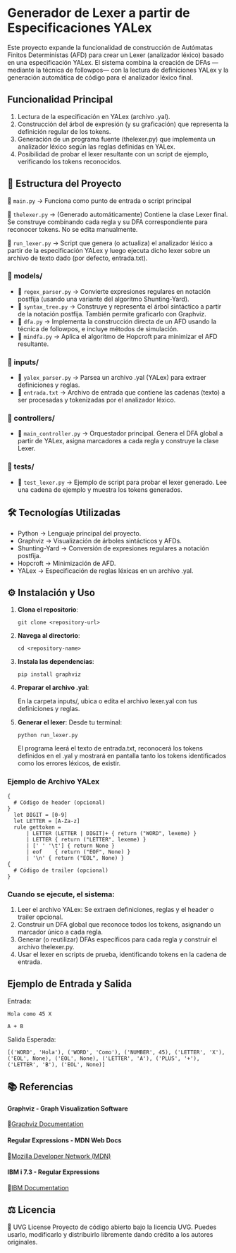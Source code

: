 # Generador de Lexer a partir de Especificaciones YALex
Este proyecto expande la funcionalidad de construcción de Autómatas Finitos Deterministas (AFD) para crear un Lexer (analizador léxico) basado en una especificación YALex. El sistema combina la creación de DFAs —mediante la técnica de followpos— con la lectura de definiciones YALex y la generación automática de código para el analizador léxico final.

## Funcionalidad Principal
1. Lectura de la especificación en YALex (archivo .yal).
2. Construcción del árbol de expresión (y su graficación) que representa la definición regular de los tokens.
3. Generación de un programa fuente (thelexer.py) que implementa un analizador léxico según las reglas definidas en YALex.
4. Posibilidad de probar el lexer resultante con un script de ejemplo, verificando los tokens reconocidos.

## 📁 Estructura del Proyecto
📄 ```main.py``` → Funciona como punto de entrada o script principal

📄 ```thelexer.py``` → (Generado automáticamente) Contiene la clase Lexer final. Se construye combinando cada regla y su DFA correspondiente para reconocer tokens. No se edita manualmente.

📄 ```run_lexer.py``` → Script que genera (o actualiza) el analizador léxico a partir de la especificación YALex y luego ejecuta dicho lexer sobre un archivo de texto dado (por defecto, entrada.txt).

### 📂 models/
- 📄 ```regex_parser.py``` → Convierte expresiones regulares en notación postfija (usando una variante del algoritmo Shunting-Yard).
- 📄 ```syntax_tree.py``` → Construye y representa el árbol sintáctico a partir de la notación postfija. También permite graficarlo con Graphviz.
- 📄 ```dfa.py``` → Implementa la construcción directa de un AFD usando la técnica de followpos, e incluye métodos de simulación.
- 📄 ```mindfa.py``` → Aplica el algoritmo de Hopcroft para minimizar el AFD resultante.

### 📂 inputs/
- 📄 ```yalex_parser.py``` → Parsea un archivo .yal (YALex) para extraer definiciones y reglas.
- 📄 ```entrada.txt``` → Archivo de entrada que contiene las cadenas (texto) a ser procesadas y tokenizadas por el analizador léxico.  

### 📂 controllers/
- 📄 ```main_controller.py``` → Orquestador principal. Genera el DFA global a partir de YALex, asigna marcadores a cada regla y construye la clase Lexer.

### 📂 tests/
- 📄 ```test_lexer.py``` → Ejemplo de script para probar el lexer generado. Lee una cadena de ejemplo y muestra los tokens generados.

## 🛠 Tecnologías Utilizadas
- Python → Lenguaje principal del proyecto.
- Graphviz → Visualización de árboles sintácticos y AFDs.
- Shunting-Yard → Conversión de expresiones regulares a notación postfija.
- Hopcroft → Minimización de AFD.
- YALex → Especificación de reglas léxicas en un archivo .yal.

## ⚙️ Instalación y Uso
1. **Clona el repositorio**:
    ```
   git clone <repository-url>
    ```
2. **Navega al directorio**:
   ```
   cd <repository-name>
   ```
3. **Instala las dependencias**:
    ```
   pip install graphviz
    ```
4. **Preparar el archivo .yal**:

   En la carpeta inputs/, ubica o edita el archivo lexer.yal con tus definiciones y reglas.
5. **Generar el lexer**:
   Desde tu terminal:
    ```
   python run_lexer.py
    ```
    El programa leerá el texto de entrada.txt, reconocerá los tokens definidos en el .yal y mostrará en pantalla tanto los tokens identificados como los errores léxicos, de existir.

### Ejemplo de Archivo YALex
  ```
{ 
    # Código de header (opcional)
}
    let DIGIT = [0-9]
    let LETTER = [A-Za-z]
    rule gettoken =
        | LETTER (LETTER | DIGIT)+ { return ("WORD", lexeme) }
        | LETTER { return ("LETTER", lexeme) }
        | [' ' '\t'] { return None }
        | eof    { return ("EOF", None) }
        | '\n' { return ("EOL", None) }
{ 
    # Código de trailer (opcional)
}
  ```

### Cuando se ejecute, el sistema:
1. Leer el archivo YALex:
   Se extraen definiciones, reglas y el header o trailer opcional.
2. Construir un DFA global que reconoce todos los tokens, asignando un marcador único a cada regla.
3. Generar (o reutilizar) DFAs específicos para cada regla y construir el archivo thelexer.py.
4. Usar el lexer en scripts de prueba, identificando tokens en la cadena de entrada.

## Ejemplo de Entrada y Salida
Entrada:
```
Hola como 45 X

A + B
```

Salida Esperada:

```[('WORD', 'Hola'), ('WORD', 'Como'), ('NUMBER', 45), ('LETTER', 'X'), ('EOL', None), ('EOL', None), ('LETTER', 'A'), ('PLUS', '+'), ('LETTER', 'B'), ('EOL', None)]```

## 📚 Referencias
#### Graphviz - Graph Visualization Software
🔗[Graphviz Documentation](https://graphviz.org/)
#### Regular Expressions - MDN Web Docs
🔗[Mozilla Developer Network (MDN)]( https://developer.mozilla.org/en-US/docs/Web/JavaScript/Guide/Regular_expressions)
#### IBM i 7.3 - Regular Expressions
🔗[IBM Documentation](https://www.ibm.com/docs/es/i/7.3?topic=expressions-regular)

## ⚖️ Licencia
📌 UVG License
Proyecto de código abierto bajo la licencia UVG. Puedes usarlo, modificarlo y distribuirlo libremente dando crédito a los autores originales.
